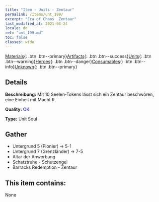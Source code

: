 ```yaml
---
title: "Item - Units - Zentaur"
permalink: /Items/unt_199/
excerpt: "Era of Chaos  Zentaur"
last_modified_at: 2021-03-24
locale: de
ref: "unt_199.md"
toc: false
classes: wide
---
```

 [Materials](/de/Items/){: .btn .btn--primary}[Artifacts](/de/Items/Artifacts/){: .btn .btn--success}[Units](/de/Items/Units/){: .btn .btn--warning}[Heroes](/de/Items/Heroes/){: .btn .btn--danger}[Consumables](/de/Items/Consumables/){: .btn .btn--info}[Unknown](/de/Items/Unknown/){: .btn .btn--primary}

## Details
 **Beschreibung:** Mit 10 Seelen-Tokens lässt sich ein Zentaur beschwören, eine Einheit mit Macht R.

 **Quality:** <span style="color: #0000CD">OK</span>

 **Type:** Unit Soul

## Gather

*    Untergrund 5 (Pionier) -> 5-1 
*    Untergrund 7 (Grenzländer) -> 7-5 
*    Altar der Anwerbung 
*    Schatztruhe - Schutzengel 
*    Barracks Redemption - Zentaur 

## This item contains:

  None


